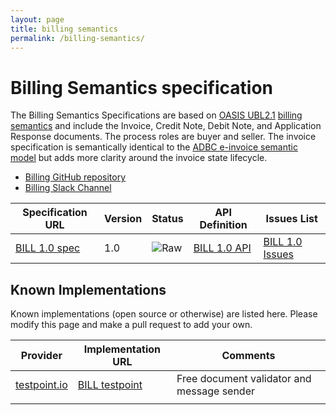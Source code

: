 ```yaml
---
layout: page
title: billing semantics
permalink: /billing-semantics/
---
```


# Billing Semantics specification

The Billing Semantics Specifications are based on [OASIS UBL2.1](http://docs.oasis-open.org/ubl/UBL-2.1.html) [billing semantics](http://docs.oasis-open.org/ubl/os-UBL-2.1/UBL-2.1.html#S-BILLING) and include the Invoice, Credit Note, Debit Note, and Application Response documents.  The process roles are buyer and seller.  The invoice specification is semantically identical to the [ADBC e-invoice semantic model](https://github.com/ausdigital/ausdigital-bill/blob/master/docs/1.0/eInvoicing_Semantic_Model_v1.0.pdf) but adds more clarity around the invoice state lifecycle.

* [Billing GitHub repository](https://github.com/ausdigital/ausdigital-bill)
* [Billing Slack Channel](https://ausdigital.slack.com/messages/spec-bill/)

| Specification URL | Version | Status | API Definition | Issues List |
| ----------------- | ------  | ------ | -------------- | ----------- |
| [BILL 1.0 spec](http://ausdigital.org/specs/ausdigital-bill/1.0/) | 1.0 | ![Raw](http://rfc.unprotocols.org/spec:2/COSS/raw.svg) | [BILL 1.0 API](https://swaggerhub.com/api/ausdigital/ausdigital-syn/1.0) |  [BILL 1.0 Issues](https://github.com/ausdigital/ausdigital-bill/issues)  |

## Known Implementations

Known implementations (open source or otherwise) are listed here.  Please modify this page and make a pull request to add your own.

|Provider|Implementation URL|Comments|
|--------|------------------|--------|
|[testpoint.io](http://testpoint.io/) | [BILL testpoint](http://testpoint.io/bill)| Free document validator and message sender|
|  |  |  |

